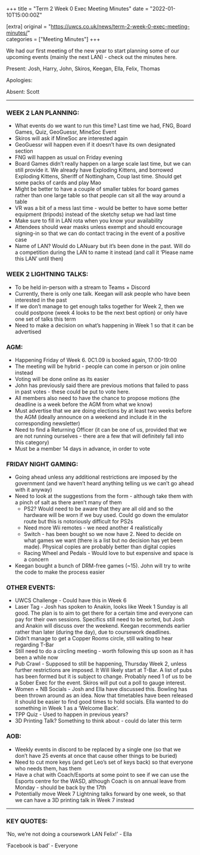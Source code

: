 +++
title = "Term 2 Week 0 Exec Meeting Minutes"
date = "2022-01-10T15:00:00Z"

[extra]
original = "https://uwcs.co.uk/news/term-2-week-0-exec-meeting-minutes/"    
categories = ["Meeting Minutes"]
+++

<p>We had our first meeting of the new year to start planning some of our upcoming events (mainly the next LAN) - check out the minutes here.</p>

<!-- more -->

Present: Josh, Harry, John, Skiros, Keegan, Ella, Felix, Thomas

Apologies:

Absent: Scott



***

### **WEEK 2 LAN PLANNING:**

  - What events do we want to run this time? Last time we had, FNG, Board Games, Quiz, GeoGuessr, MineSoc Event
  - Skiros will ask if MineSoc are interested again
  - GeoGuessr will happen even if it doesn’t have its own designated section
  - FNG will happen as usual on Friday evening
  - Board Games didn’t really happen on a large scale last time, but we can still provide it. We already have Exploding Kittens, and borrowed Exploding Kittens, Sheriff of Nottingham, Coup last time. Should get some packs of cards and play Mao
  - Might be better to have a couple of smaller tables for board games rather than one large table so that people can sit all the way around a table
  - VR was a bit of a mess last time - would be better to have some better equipment (tripods) instead of the sketchy setup we had last time
  - Make sure to fill in LAN rota when you know your availability
  - Attendees should wear masks unless exempt and should encourage signing-in so that we can do contact tracing in the event of a positive case
  - Name of LAN? Would do LANuary but it’s been done in the past. Will do a competition during the LAN to name it instead (and call it ‘Please name this LAN’ until then)

### **WEEK 2 LIGHTNING TALKS:**

  - To be held in-person with a stream to Teams + Discord
  - Currently, there is only one talk. Keegan will ask people who have been interested in the past
  - If we don’t manage to get enough talks together for Week 2, then we could postpone (week 4 looks to be the next best option) or only have one set of talks this term
  - Need to make a decision on what’s happening in Week 1 so that it can be advertised

### **AGM:**

  - Happening Friday of Week 6. 0C1.09 is booked again, 17:00-19:00
  - The meeting will be hybrid - people can come in person or join online instead
  - Voting will be done online as its easier
  - John has previously said there are previous motions that failed to pass in past votes - these could be put to vote here.
  - All members also need to have the chance to propose motions (the deadline is a week before the AGM from what we know)
  - Must advertise that we are doing elections by at least two weeks before the AGM (ideally announce on a weekend and include it in the corresponding newsletter)
  - Need to find a Returning Officer (it can be one of us, provided that we are not running ourselves - there are a few that will definitely fall into this category)
  - Must be a member 14 days in advance, in order to vote

### **FRIDAY NIGHT GAMING:**

  - Going ahead unless any additional restrictions are imposed by the government (and we haven’t heard anything telling us we can’t go ahead with it anyway)
  - Need to look at the suggestions from the form - although take them with a pinch of salt as there aren’t many of them
      - PS2? Would need to be aware that they are all old and so the hardware will be worn if we buy used. Could go down the emulator route but this is notoriously difficult for PS2s
      - Need more Wii remotes - we need another 4 realistically
      - Switch - has been bought so we now have 2. Need to decide on what games we want (there is a list but no decision has yet been made). Physical copies are probably better than digital copies
      - Racing Wheel and Pedals - Would love to but expensive and space is a concern
  - Keegan bought a bunch of DRM-free games (\~15). John will try to write the code to make the process easier

### **OTHER EVENTS:**

  - UWCS Challenge - Could have this in Week 6
  - Laser Tag - Josh has spoken to Anakin, looks like Week 1 Sunday is all good. The plan is to aim to get there for a certain time and everyone can pay for their own sessions. Specifics still need to be sorted, but Josh and Anakin will discuss over the weekend. Keegan recommends earlier rather than later (during the day), due to coursework deadlines.
  - Didn’t manage to get a Copper Rooms circle, still waiting to hear regarding T-Bar
  - Still need to do a circling meeting - worth following this up soon as it has been a while now
  - Pub Crawl - Supposed to still be happening, Thursday Week 2, unless further restrictions are imposed. It Will likely start at T-Bar. A list of pubs has been formed but it is subject to change. Probably need 1 of us to be a Sober Exec for the event. Skiros will put out a poll to gauge interest.
  - Women + NB Socials - Josh and Ella have discussed this. Bowling has been thrown around as an idea. Now that timetables have been released it should be easier to find good times to hold socials. Ella wanted to do something in Week 1 as a ‘Welcome Back’.
  - TPP Quiz - Used to happen in previous years?
  - 3D Printing Talk? Something to think about - could do later this term

### **AOB:**

  - Weekly events in discord to be replaced by a single one (so that we don’t have 25 events at once that cause other things to be buried)
  - Need to cut more keys (and get Leo’s set of keys back) so that everyone who needs them, has them
  - Have a chat with Coach/Esports at some point to see if we can use the Esports centre for the WASD, although Coach is on annual leave from Monday - should be back by the 17th
  - Potentially move Week 7 Lightning talks forward by one week, so that we can have a 3D printing talk in Week 7 instead



***

### **KEY QUOTES:**

‘No, we’re not doing a coursework LAN Felix\!’ - Ella

‘Facebook is bad’ - Everyone

